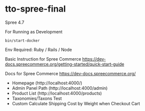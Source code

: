 # tto-spree-final

Spree 4.7

For Running as Development
```
bin/start-docker
```

Env Required:
Ruby / Rails / Node

Basic Instruction for Spree Commerce
https://dev-docs.spreecommerce.org/getting-started/quick-start-guide

Docs for Spree Commerce
https://dev-docs.spreecommerce.org/

- Homepage (http://localhost:4000/)
- Admin Panel Path (http://localhost:4000/admin)
- Product List (http://localhost:4000/products)
- Taxonomies/Taxons Test
- Custom Calculate Shipping Cost by Weight when Checkout Cart
